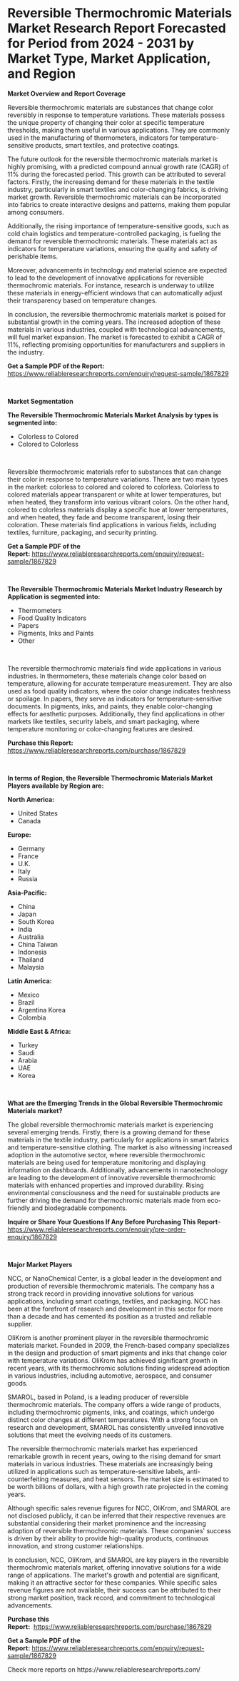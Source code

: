 <p><h1>Reversible Thermochromic Materials Market Research Report Forecasted for Period from 2024 -  2031 by Market Type, Market Application, and Region</h1></p><p><strong>Market Overview and Report Coverage</strong></p>
<p><p>Reversible thermochromic materials are substances that change color reversibly in response to temperature variations. These materials possess the unique property of changing their color at specific temperature thresholds, making them useful in various applications. They are commonly used in the manufacturing of thermometers, indicators for temperature-sensitive products, smart textiles, and protective coatings.</p><p>The future outlook for the reversible thermochromic materials market is highly promising, with a predicted compound annual growth rate (CAGR) of 11% during the forecasted period. This growth can be attributed to several factors. Firstly, the increasing demand for these materials in the textile industry, particularly in smart textiles and color-changing fabrics, is driving market growth. Reversible thermochromic materials can be incorporated into fabrics to create interactive designs and patterns, making them popular among consumers.</p><p>Additionally, the rising importance of temperature-sensitive goods, such as cold chain logistics and temperature-controlled packaging, is fueling the demand for reversible thermochromic materials. These materials act as indicators for temperature variations, ensuring the quality and safety of perishable items.</p><p>Moreover, advancements in technology and material science are expected to lead to the development of innovative applications for reversible thermochromic materials. For instance, research is underway to utilize these materials in energy-efficient windows that can automatically adjust their transparency based on temperature changes.</p><p>In conclusion, the reversible thermochromic materials market is poised for substantial growth in the coming years. The increased adoption of these materials in various industries, coupled with technological advancements, will fuel market expansion. The market is forecasted to exhibit a CAGR of 11%, reflecting promising opportunities for manufacturers and suppliers in the industry.</p></p>
<p><strong>Get a Sample PDF of the Report:</strong> <a href="https://www.reliableresearchreports.com/enquiry/request-sample/1867829">https://www.reliableresearchreports.com/enquiry/request-sample/1867829</a></p>
<p>&nbsp;</p>
<p><strong>Market Segmentation</strong></p>
<p><strong>The Reversible Thermochromic Materials Market Analysis by types is segmented into:</strong></p>
<p><ul><li>Colorless to Colored</li><li>Colored to Colorless</li></ul></p>
<p>&nbsp;</p>
<p><p>Reversible thermochromic materials refer to substances that can change their color in response to temperature variations. There are two main types in the market: colorless to colored and colored to colorless. Colorless to colored materials appear transparent or white at lower temperatures, but when heated, they transform into various vibrant colors. On the other hand, colored to colorless materials display a specific hue at lower temperatures, and when heated, they fade and become transparent, losing their coloration. These materials find applications in various fields, including textiles, furniture, packaging, and security printing.</p></p>
<p><strong>Get a Sample PDF of the Report:</strong>&nbsp;<a href="https://www.reliableresearchreports.com/enquiry/request-sample/1867829">https://www.reliableresearchreports.com/enquiry/request-sample/1867829</a></p>
<p>&nbsp;</p>
<p><strong>The Reversible Thermochromic Materials Market Industry Research by Application is segmented into:</strong></p>
<p><ul><li>Thermometers</li><li>Food Quality Indicators</li><li>Papers</li><li>Pigments, Inks and Paints</li><li>Other</li></ul></p>
<p>&nbsp;</p>
<p><p>The reversible thermochromic materials find wide applications in various industries. In thermometers, these materials change color based on temperature, allowing for accurate temperature measurement. They are also used as food quality indicators, where the color change indicates freshness or spoilage. In papers, they serve as indicators for temperature-sensitive documents. In pigments, inks, and paints, they enable color-changing effects for aesthetic purposes. Additionally, they find applications in other markets like textiles, security labels, and smart packaging, where temperature monitoring or color-changing features are desired.</p></p>
<p><strong>Purchase this Report:</strong>&nbsp; <a href="https://www.reliableresearchreports.com/purchase/1867829">https://www.reliableresearchreports.com/purchase/1867829</a></p>
<p>&nbsp;</p>
<p><strong>In terms of Region, the Reversible Thermochromic Materials Market Players available by Region are:</strong></p>
<p>
    <p> <strong> North America: </strong>
        <ul>
            <li>United States</li>
            <li>Canada</li>
        </ul>
        </p> 
    <p> <strong> Europe: </strong>
        <ul>
            <li>Germany</li>
            <li>France</li>
            <li>U.K.</li>
            <li>Italy</li>
            <li>Russia</li>
        </ul>
        </p> 
    <p> <strong> Asia-Pacific: </strong>
        <ul>
            <li>China</li>
            <li>Japan</li>
            <li>South Korea</li>
            <li>India</li>
            <li>Australia</li>
            <li>China Taiwan</li>
            <li>Indonesia</li>
            <li>Thailand</li>
            <li>Malaysia</li>
        </ul>
        </p> 
    <p> <strong> Latin America: </strong>
        <ul>
            <li>Mexico</li>
            <li>Brazil</li>
            <li>Argentina Korea</li>
            <li>Colombia</li>
        </ul>
        </p> 
    <p> <strong> Middle East & Africa: </strong>
        <ul>
            <li>Turkey</li>
            <li>Saudi</li>
            <li>Arabia</li>
            <li>UAE</li>
            <li>Korea</li>
        </ul>
    </p>
    </p>
<p>&nbsp;</p>
<p><strong>What are the Emerging Trends in the Global Reversible Thermochromic Materials market?</strong></p>
<p><p>The global reversible thermochromic materials market is experiencing several emerging trends. Firstly, there is a growing demand for these materials in the textile industry, particularly for applications in smart fabrics and temperature-sensitive clothing. The market is also witnessing increased adoption in the automotive sector, where reversible thermochromic materials are being used for temperature monitoring and displaying information on dashboards. Additionally, advancements in nanotechnology are leading to the development of innovative reversible thermochromic materials with enhanced properties and improved durability. Rising environmental consciousness and the need for sustainable products are further driving the demand for thermochromic materials made from eco-friendly and biodegradable components.</p></p>
<p><strong>Inquire or Share Your Questions If Any Before Purchasing This Report</strong>- <a href="https://www.reliableresearchreports.com/enquiry/pre-order-enquiry/1867829">https://www.reliableresearchreports.com/enquiry/pre-order-enquiry/1867829</a></p>
<p>&nbsp;</p>
<p><strong>Major Market Players</strong></p>
<p><p>NCC, or NanoChemical Center, is a global leader in the development and production of reversible thermochromic materials. The company has a strong track record in providing innovative solutions for various applications, including smart coatings, textiles, and packaging. NCC has been at the forefront of research and development in this sector for more than a decade and has cemented its position as a trusted and reliable supplier.</p><p>OliKrom is another prominent player in the reversible thermochromic materials market. Founded in 2009, the French-based company specializes in the design and production of smart pigments and inks that change color with temperature variations. OliKrom has achieved significant growth in recent years, with its thermochromic solutions finding widespread adoption in various industries, including automotive, aerospace, and consumer goods.</p><p>SMAROL, based in Poland, is a leading producer of reversible thermochromic materials. The company offers a wide range of products, including thermochromic pigments, inks, and coatings, which undergo distinct color changes at different temperatures. With a strong focus on research and development, SMAROL has consistently unveiled innovative solutions that meet the evolving needs of its customers.</p><p>The reversible thermochromic materials market has experienced remarkable growth in recent years, owing to the rising demand for smart materials in various industries. These materials are increasingly being utilized in applications such as temperature-sensitive labels, anti-counterfeiting measures, and heat sensors. The market size is estimated to be worth billions of dollars, with a high growth rate projected in the coming years.</p><p>Although specific sales revenue figures for NCC, OliKrom, and SMAROL are not disclosed publicly, it can be inferred that their respective revenues are substantial considering their market prominence and the increasing adoption of reversible thermochromic materials. These companies' success is driven by their ability to provide high-quality products, continuous innovation, and strong customer relationships.</p><p>In conclusion, NCC, OliKrom, and SMAROL are key players in the reversible thermochromic materials market, offering innovative solutions for a wide range of applications. The market's growth and potential are significant, making it an attractive sector for these companies. While specific sales revenue figures are not available, their success can be attributed to their strong market position, track record, and commitment to technological advancements.</p></p>
<p><strong>Purchase this Report:</strong>&nbsp;&nbsp;<a href="https://www.reliableresearchreports.com/purchase/1867829">https://www.reliableresearchreports.com/purchase/1867829</a></p>
<p></p>
<p><strong>Get a Sample PDF of the Report:</strong>&nbsp;<a href="https://www.reliableresearchreports.com/enquiry/request-sample/1867829">https://www.reliableresearchreports.com/enquiry/request-sample/1867829</a></p>
<p>Check more reports on https://www.reliableresearchreports.com/</p>